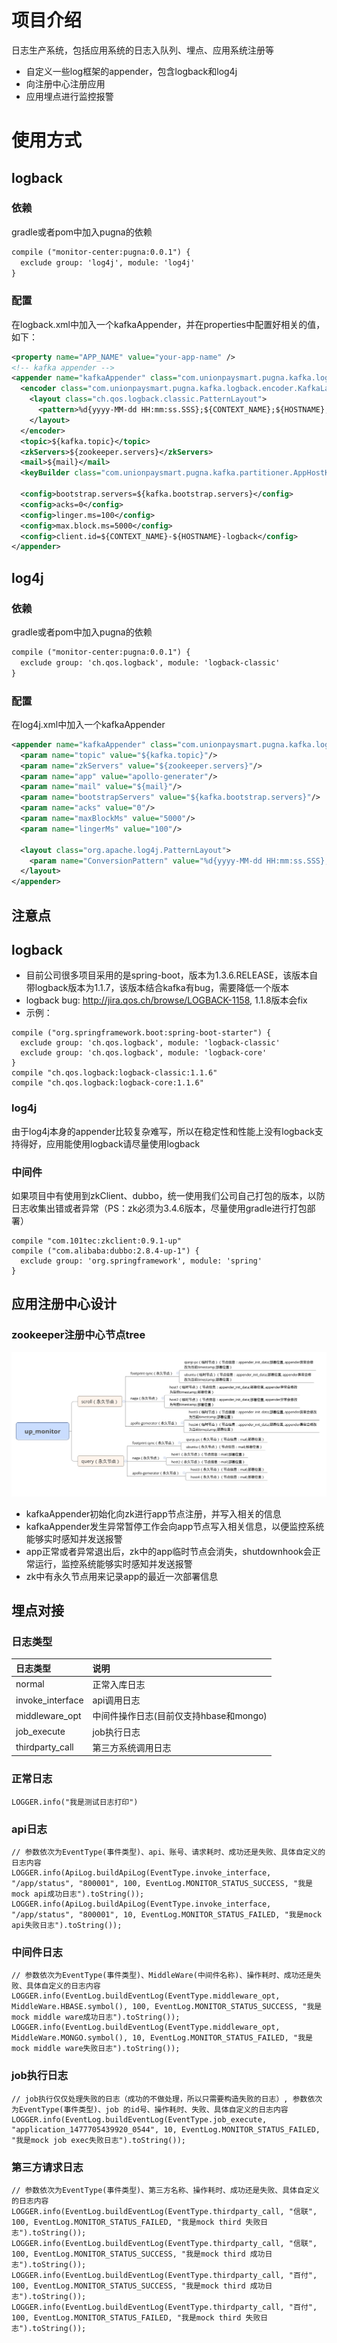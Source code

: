 # 项目介绍
日志生产系统，包括应用系统的日志入队列、埋点、应用系统注册等
- 自定义一些log框架的appender，包含logback和log4j
- 向注册中心注册应用
- 应用埋点进行监控报警

# 使用方式
## logback
### 依赖
gradle或者pom中加入pugna的依赖

``` xml
compile ("monitor-center:pugna:0.0.1") {
  exclude group: 'log4j', module: 'log4j'
}
```
### 配置
在logback.xml中加入一个kafkaAppender，并在properties中配置好相关的值，如下：

``` xml
<property name="APP_NAME" value="your-app-name" />
<!-- kafka appender -->
<appender name="kafkaAppender" class="com.unionpaysmart.pugna.kafka.logback.KafkaAppender">
  <encoder class="com.unionpaysmart.pugna.kafka.logback.encoder.KafkaLayoutEncoder">
    <layout class="ch.qos.logback.classic.PatternLayout">
      <pattern>%d{yyyy-MM-dd HH:mm:ss.SSS};${CONTEXT_NAME};${HOSTNAME};%thread;%-5level;%logger{96};%line;%msg%n</pattern>
    </layout>
  </encoder>
  <topic>${kafka.topic}</topic>
  <zkServers>${zookeeper.servers}</zkServers>
  <mail>${mail}</mail>
  <keyBuilder class="com.unionpaysmart.pugna.kafka.partitioner.AppHostKeyBuilder" />

  <config>bootstrap.servers=${kafka.bootstrap.servers}</config>
  <config>acks=0</config>
  <config>linger.ms=100</config>
  <config>max.block.ms=5000</config>
  <config>client.id=${CONTEXT_NAME}-${HOSTNAME}-logback</config>
</appender>
```
## log4j
### 依赖
gradle或者pom中加入pugna的依赖

``` xml
compile ("monitor-center:pugna:0.0.1") {
  exclude group: 'ch.qos.logback', module: 'logback-classic'
}
```
### 配置
在log4j.xml中加入一个kafkaAppender

``` xml
<appender name="kafkaAppender" class="com.unionpaysmart.pugna.kafka.log4j.KafkaAppender">
  <param name="topic" value="${kafka.topic}"/>
  <param name="zkServers" value="${zookeeper.servers}"/>
  <param name="app" value="apollo-generater"/>
  <param name="mail" value="${mail}"/>
  <param name="bootstrapServers" value="${kafka.bootstrap.servers}"/>
  <param name="acks" value="0"/>
  <param name="maxBlockMs" value="5000"/>
  <param name="lingerMs" value="100"/>

  <layout class="org.apache.log4j.PatternLayout">
    <param name="ConversionPattern" value="%d{yyyy-MM-dd HH:mm:ss.SSS};APP_NAME;HOSTNAME;%t;%p;%c;%L;%m%n"/>
  </layout>
</appender>
```
## 注意点
## logback
- 目前公司很多项目采用的是spring-boot，版本为1.3.6.RELEASE，该版本自带logback版本为1.1.7，该版本结合kafka有bug，需要降低一个版本
- logback bug: http://jira.qos.ch/browse/LOGBACK-1158, 1.1.8版本会fix
- 示例：

``` shell
compile ("org.springframework.boot:spring-boot-starter") {
  exclude group: 'ch.qos.logback', module: 'logback-classic'
  exclude group: 'ch.qos.logback', module: 'logback-core'
}
compile "ch.qos.logback:logback-classic:1.1.6"
compile "ch.qos.logback:logback-core:1.1.6"
```
### log4j
由于log4j本身的appender比较复杂难写，所以在稳定性和性能上没有logback支持得好，应用能使用logback请尽量使用logback
### 中间件
如果项目中有使用到zkClient、dubbo，统一使用我们公司自己打包的版本，以防日志收集出错或者异常（PS：zk必须为3.4.6版本，尽量使用gradle进行打包部署）

``` shell
compile "com.101tec:zkclient:0.9.1-up"
compile ("com.alibaba:dubbo:2.8.4-up-1") {
  exclude group: 'org.springframework', module: 'spring'
}
```
## 应用注册中心设计
### zookeeper注册中心节点tree
![](zknode.png)
- kafkaAppender初始化向zk进行app节点注册，并写入相关的信息
- kafkaAppender发生异常暂停工作会向app节点写入相关信息，以便监控系统能够实时感知并发送报警
- app正常或者异常退出后，zk中的app临时节点会消失，shutdownhook会正常运行，监控系统能够实时感知并发送报警
- zk中有永久节点用来记录app的最近一次部署信息

## 埋点对接
### 日志类型
 日志类型 | 说明
:------  |:-----
 normal  | 正常入库日志
 invoke_interface  | api调用日志
 middleware_opt  | 中间件操作日志(目前仅支持hbase和mongo)
 job_execute  | job执行日志
 thirdparty_call  | 第三方系统调用日志
### 正常日志

``` shell
LOGGER.info("我是测试日志打印")
```
### api日志

``` shell
// 参数依次为EventType(事件类型)、api、账号、请求耗时、成功还是失败、具体自定义的日志内容
LOGGER.info(ApiLog.buildApiLog(EventType.invoke_interface, "/app/status", "800001", 100, EventLog.MONITOR_STATUS_SUCCESS, "我是mock api成功日志").toString());
LOGGER.info(ApiLog.buildApiLog(EventType.invoke_interface, "/app/status", "800001", 10, EventLog.MONITOR_STATUS_FAILED, "我是mock api失败日志").toString());
```
### 中间件日志

``` shell
// 参数依次为EventType(事件类型)、MiddleWare(中间件名称)、操作耗时、成功还是失败、具体自定义的日志内容
LOGGER.info(EventLog.buildEventLog(EventType.middleware_opt, MiddleWare.HBASE.symbol(), 100, EventLog.MONITOR_STATUS_SUCCESS, "我是mock middle ware成功日志").toString());
LOGGER.info(EventLog.buildEventLog(EventType.middleware_opt, MiddleWare.MONGO.symbol(), 10, EventLog.MONITOR_STATUS_FAILED, "我是mock middle ware失败日志").toString());
```
### job执行日志

```
// job执行仅仅处理失败的日志（成功的不做处理，所以只需要构造失败的日志）, 参数依次为EventType(事件类型)、job 的id号、操作耗时、失败、具体自定义的日志内容
LOGGER.info(EventLog.buildEventLog(EventType.job_execute, "application_1477705439920_0544", 10, EventLog.MONITOR_STATUS_FAILED, "我是mock job exec失败日志").toString());
```

### 第三方请求日志

```
// 参数依次为EventType(事件类型)、第三方名称、操作耗时、成功还是失败、具体自定义的日志内容
LOGGER.info(EventLog.buildEventLog(EventType.thirdparty_call, "信联", 100, EventLog.MONITOR_STATUS_FAILED, "我是mock third 失败日志").toString());
LOGGER.info(EventLog.buildEventLog(EventType.thirdparty_call, "信联", 100, EventLog.MONITOR_STATUS_SUCCESS, "我是mock third 成功日志").toString());
LOGGER.info(EventLog.buildEventLog(EventType.thirdparty_call, "百付", 100, EventLog.MONITOR_STATUS_SUCCESS, "我是mock third 成功日志").toString());
LOGGER.info(EventLog.buildEventLog(EventType.thirdparty_call, "百付", 100, EventLog.MONITOR_STATUS_FAILED, "我是mock third 失败日志").toString());
```

